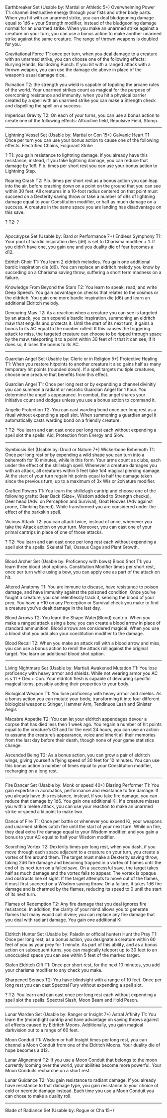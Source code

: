 Earthbreaker Set (Usable by: Martial or Athletic 5+)
Overwhelming Power T1: channel destructive energy through your fists and other body parts. When you hit with an unarmed strike, you can deal bludgeoning damage equal to 1d6 + your Strength modifier, instead of the bludgeoning damage normal for an unarmed strike. When you make an unarmed strike against a creature on your turn, you can use a bonus action to make another unarmed strike against the same creature. The range of thrown weapons is doubled for you. 

Gravitational Force T1: once per turn, when you deal damage to a creature with an unarmed strike, you can choose one of the following effects: Burying Hands, Bulldozing Punch. If you hit with a ranged attack with a thrown weapon, you can use the damage die above in place of the weapon’s usual damage dice.

Ruination T2: the strength you wield is capable of toppling the arcane rules of the world. Your unarmed strikes count as magical for the purpose of overcoming resistance and immunity. when you hit a physical barrier created by a spell with an unarmed strike you can make a Strength check and dispelling the spell on a success.

Imperious Gravity T2: On each of your turns, you can use a bonus action to create one of the following effects: Attractive field, Repulsive Field, Stomp.

---

Lightning Vessel Set (Usable by: Martial or Con 15+)
Galvanic Heart T1: Once per turn you can use your bonus action to cause one of the following effects: Electrified Chains, Fulgurant Strike

? T1: you gain resistance to lightning damage. If you already have this resistance, instead, if you take lightning damage, you can reduce that damage by 1d6.  P.b. times per short rest you can use your bonus action to Lightning Step.

Roaring Crash T2: P.b. times per short rest as a bonus action you can leap into the air, before crashing down on a point on the ground that you can see within 30 feet. All creatures in a 10-foot radius centered on that point must succeed on a Dexterity saving throw or take a number of d8s of lightning damage equal to your Constitution modifier, or half as much damage on a success. A creature in the same space you are landing has disadvantage on this save.

? T2: ?

---

Apocalypse Set (Usable by: Bard or Performance 7+)
Endless Symphony T1: Your pool of bardic inspiration dies (d6) is set to Charisma modifier + 1. If you didn't have one, you gain one and you duality die of fear becomes a d12.

Edritch Choir T1: You learn 2 eldritch melodies. You gain one additional bardic inspiration die (d6). You can replace an eldritch melody you know by succeding on a Charisma saving throw, suffering a short term madness on a failure.

Knowledge From Beyond the Stars T2: You learn to speak, read, and write Deep Speech. You gain advantage on checks that relates to the cosmos or the eldritch. You gain one more bardic inspiration die (d6) and learn an additional Eldritch melody.

Devouring Maw T2: As a reaction when a creature you can see is targeted by an attack, you can expend a bardic inspiration, summoning an eldritch maw that engulfs and protects it. Until the start of its next turn, it gains a bonus to its AC equal to the number rolled. If this causes the triggering attack to miss, the targeted creature can choose to be ripped through space by the maw, teleporting it to a point within 30 feet of it that it can see; if it does so, it loses the bonus to its AC. 

---

Guardian Angel Set (Usable by: Cleric or in Religion 5+)
Protective Healing T1: When you restore hitpoints to another creature it also gains half as many temporary hit points (rounded down). If a spell targets multiple creatures, choose one creature that benefits from this effect.

Guardian Angel T1: Once per long rest or by expending a channel divinitiy you can summon a radiant or necrotic Guardian Angel for 1 hour. You determine the angel's appearance. In combat, the angel shares your initiative count and dodges unless you use a bonus action to command it.

Angelic Protection T2: You can cast warding bond once per long rest as a ritual without expending a spell slot. When summoning a guardian angel it automatically casts warding bond on a friendly creature.

? T2: You learn and can cast once per long rest each without expending a spell slot the spells: Aid, Protection from Energy and Slow.

---

Symbiosis Set (Usable by: Druid or Nature 7+)
Wickerbone Behemoth T1: Once per long rest or by expending a wild shape you can turn into a behemoth for 10 minutes, while in this form: Your arms count as clubs, each under the effect of the shillelagh spell. Whenever a creature damages you with an attack, all creatures within 5 feet take 1d4 magical piercing damage. At the start of your turn  regain hit points equal to half the damage taken since the previous turn, up to a maximum of 3x Wis or 2xNature modifier.

Grafted Powers T1: You learn the shillelagh cantrip and choose one of the following grafts: Bear Back (Size+, Wisdom added to Strength checks), Deer head (Adv. on Perception and Survival), Goat Hooves (Adv against prone, Climbing Speed). While transformed you are considered under the effect of the barkskin spell. 

Vicious Attack T2: you can attack twice, instead of once, whenever you take the Attack action on your turn. Moreover, you can cast one of your primal cantrips in place of one of those attacks.

? T2: You learn and can cast once per long rest each without expending a spell slot the spells: Skeletal Tail, Osseus Cage and Plant Growth.

---

Blood Archer Set (Usable by: Proficency with bows)
Blood Shot T1: you learn three blood shot options. Constitution Modifier times per short rest, once per turn while using a bow, you can apply one as part of the attack on hit.

Altered Anatomy T1: You are immune to disease, have resistance to poison damage, and have immunity against the poisoned condition. Once you've fought a creature, you can relentlessly track it, sensing the blood of your prey. You have a +10 on any Perception or Survival check you make to find a creature you've dealt damage in the last day.

Blood Arrows T2: You learn the Shape Water(Blood) cantrip. When you make a ranged attack using a bow, you can create a blood arrow in place of standard ammunition. Blood arrows are considered magical. When you use a blood shot you add also your constitution modifier to the damage.

Blood Recall T2: When you make an attack roll with a blood arrow and miss, you can use a bonus action to reroll the attack roll against the original target. You learn an additional blood shot option.

---

Living Nightmare Set (Usable by: Martial)
Awakened Mutation T1: You lose proficency with heavy armor and shields. While not wearing armor you AC is s 11 + Dex + Con. Your eldritch flesh is capable of devouring specific magical items, possibly adding their properties to your body.

Biological Weapon T1:  You lose proficency with heavy armor and shields. As a bonus action you can mutate your body, transforming it into four different biological weapons: Stinger, Hammer Arm, Tendinuos Lash and Sinister Aegis

Macabre Appetite T2: You can let your eldritch appendages devour a corpse that has died less then 1 week ago. You regain a number of hit points equal to the creature’s CR and for the next 24 hours, you can use an action to assume the creature’s appearance, voice and inherit all their memories from the last day before their death, though none of your game statistics change.

Ascended Being T2: As a bonus action, you can grow a pair of eldritch wings, giving yourself a flying speed of 30 feet for 10 minutes. You can use this bonus action a number of times equal to your Constitution modifier, recharging on a long rest.

---

Fire Dancer Set (Usable by: Monk or speed 40+)
Blazing Performer T1: You gain expertise in acrobatics, performance and resistance to fire damage. If you already have this resistance, instead, if you take fire damage, you can reduce that damage by 1d6. You gain one additional Ki. If a creature misses you with a melee attack, you can use your reaction to make an unarmed strike or spend a ki point to make two.

Dance of Fire T1: Once per battle or whenever you expend Ki, your weapons and unarmed strikes catch fire until the start of your next turn. While on fire, they deal extra fire damage equal to your Wisdom modifier, and you gain a bonus to your AC equal to half your Wisdom modifier.

Scorching Vortex T2: Dexterity times per long rest, when you dash, if you move through each space adjacent to a creature on your turn, you create a vortex of fire around them. The target must make a Dexterity saving throw, taking 2d6 fire damage and becoming trapped in a vortex of flames until the end of its next turn on a failed save. On a successful save, the target takes half as much damage and the vortex fails to appear. The vortex is opaque and obstructs line of sight. If the target attempts to move out of the flames, it must first succeed on a Wisdom saving throw. On a failure, it takes 1d6 fire damage and is charmed by the flames, reducing its speed to 0 until the start of its next turn. 

Flames of Redemption T2: Any fire damage that you deal ignores fire resistance. In addition, the clarity of your mind allows you to generate flames that many would call divine; you can replace any fire damage that you deal with radiant damage. You gain one additional Ki.

---

Eldritch Hunter Set (Usable by: Paladin or official hunter)
Hunt the Prey T1: Once per long rest, as a bonus action, you designate a creature within 60 feet of you as your prey for 1 minute. As part of this ability, and as a bonus action on subsequent turns, you can magically teleport up to 30 feet to an unoccupied space you can see within 5 feet of the marked target.

Stolen Eldritch Gift T1: Once per short rest, for the next 10 minutes, you add your charisma modifier to any check you make.

Sharpened Senses T2: You have blindsight with a range of 10 feet. Once per long rest you can cast Spectral Fury without expending a spell slot.

? T2: You learn and can cast once per long rest each without expending a spell slot the spells: Spectral Slash, Moon Beam and Hold Peson.

---

Lunar Warden Set (Usable by: Ranger or Insight 7+)
Astral Affinity T1: You learn the (moon)light cantrip and have advantage on saving throws against all effects caused by Eldritch Moons. Additionally, you gain magical darkvision out to a range of 60 feet. 

Moon Conduit T1: Wisdom or half Insight times per long rest, you can channel a Moon Conduit from one of the Eldritch Moons. Your duality die of hope becomes a d12.

Lunar Alignement T2: If you use a Moon Conduit that belongs to the moon currently looming over the world, your abilities become more powerful. Your Moon Conduits recharche on a short rest.

Lunar Guidance T2: You gain resistance to radiant damage. If you already have resistance to that damage type, you gain resistance to your choice of cold or necrotic damage instead. Each time you use a Moon Conduit you can chose to make a duality roll.

---

Blade of Radiance Set (Usable by: Rogue or Cha 15+)